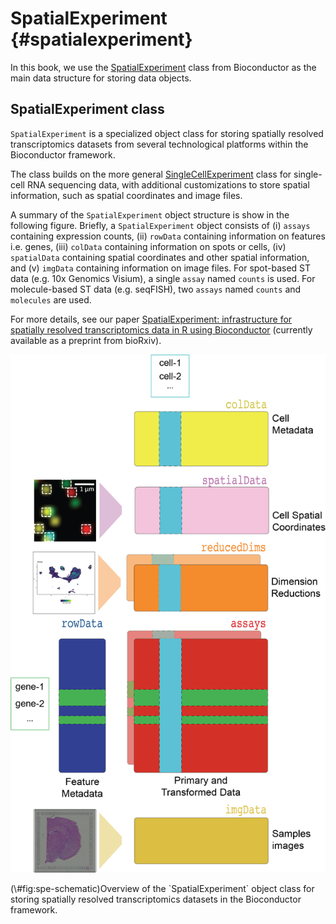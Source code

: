 # SpatialExperiment {#spatialexperiment}

In this book, we use the [SpatialExperiment](https://bioconductor.org/packages/SpatialExperiment) class from Bioconductor as the main data structure for storing data objects.


## SpatialExperiment class

`SpatialExperiment` is a specialized object class for storing spatially resolved transcriptomics datasets from several technological platforms within the Bioconductor framework.

The class builds on the more general [SingleCellExperiment](https://bioconductor.org/packages/SingleCellExperiment) class for single-cell RNA sequencing data, with additional customizations to store spatial information, such as spatial coordinates and image files.

A summary of the `SpatialExperiment` object structure is show in the following figure. Briefly, a `SpatialExperiment` object consists of (i) `assays` containing expression counts, (ii) `rowData` containing information on features i.e. genes, (iii) `colData` containing information on spots or cells, (iv) `spatialData` containing spatial coordinates and other spatial information, and (v) `imgData` containing information on image files. For spot-based ST data (e.g. 10x Genomics Visium), a single `assay` named `counts` is used. For molecule-based ST data (e.g. seqFISH), two `assays` named `counts` and `molecules` are used.

For more details, see our paper [SpatialExperiment: infrastructure for spatially resolved transcriptomics data in R using Bioconductor](https://www.biorxiv.org/content/10.1101/2021.01.27.428431v1) (currently available as a preprint from bioRxiv).


<div class="figure">
<img src="images/SpatialExperiment.png" alt="Overview of the `SpatialExperiment` object class for storing spatially resolved transcriptomics datasets in the Bioconductor framework." width="716" />
<p class="caption">(\#fig:spe-schematic)Overview of the `SpatialExperiment` object class for storing spatially resolved transcriptomics datasets in the Bioconductor framework.</p>
</div>


